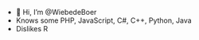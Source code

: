- 👋 Hi, I’m @WiebedeBoer
- Knows some PHP, JavaScript, C#, C++, Python, Java 
- Dislikes R

<!---
WiebedeBoer/WiebedeBoer is a ✨ special ✨ repository because its `README.md` (this file) appears on your GitHub profile.
You can click the Preview link to take a look at your changes.
--->
